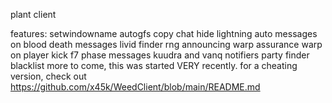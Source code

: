 plant client

features:
setwindowname
autogfs
copy chat
hide lightning
auto messages on blood
death messages
livid finder
rng announcing
warp assurance
warp on player kick
f7 phase messages
kuudra and vanq notifiers
party finder blacklist
more to come, this was started VERY recently. for a cheating version, check out https://github.com/x45k/WeedClient/blob/main/README.md
